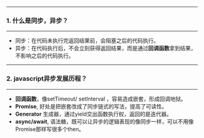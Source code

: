 ----
### 1. 什么是同步，异步？
----

* 同步：在代码未执行完返回结果前，会阻塞之后的代码执行。
* 异步：在代码执行后，不会立刻获得返回结果，而是通过**回调函数**拿到结果，不影响之后的代码执行。

----
### 2. javascript异步发展历程？
----

* **回调函数**，像setTimeout/ setInterval ，容易造成嵌套，形成回调地狱。
* **Promise**, 好处是把嵌套改成了同步链式的写法，提高了可读性。
* **Generator** 生成器，通过yield交出函数执行权，返回的是迭代器。
* **async/await**, 语法糖，既可以让异步的逻辑表现的像同步一样，可以不用像Promise那样写很多个then。



